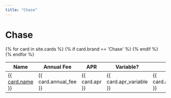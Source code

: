 ```yaml
---
title: "Chase"
---
```


# Chase

<!-- Load the necessary styles and scripts for DataTables -->
<link rel="stylesheet" type="text/css" href="https://cdn.datatables.net/1.13.2/css/jquery.dataTables.css">
<script type="text/javascript" charset="utf8" src="https://code.jquery.com/jquery-3.6.3.min.js"></script>
<script type="text/javascript" charset="utf8" src="https://cdn.datatables.net/1.13.2/js/jquery.dataTables.js"></script>

<!-- DataTables Initialization -->
<script>
$(document).ready( function () {
    $('#chase_cards_table').DataTable({
      ordering: true
    });
} );
</script>

<table id="chase_cards_table">
  <thead>
    <tr>
      <th>Name</th>
      <th>Annual Fee</th>
      <th>APR</th>
      <th>Variable?</th>
      <th>Approx. Sub</th>
      <th>Issuing Bank</th>
    </tr>
  </thead>
  <tbody>
    {% for card in site.cards %}
      {% if card.brand == 'Chase' %}
        <tr>
          <td><a href="{{ card.url }}">{{ card.name }}</a></td>
          <td>{{ card.annual_fee }}</td>
          <td>{{ card.apr }}</td>
          <td>{{ card.apr_variable }}</td>
          <td>{{ card.approx_current_sub_value }}</td>
          <td>{{ card.issuing_bank }}</td>
        </tr>
      {% endif %}
    {% endfor %}
  </tbody>
</table>
